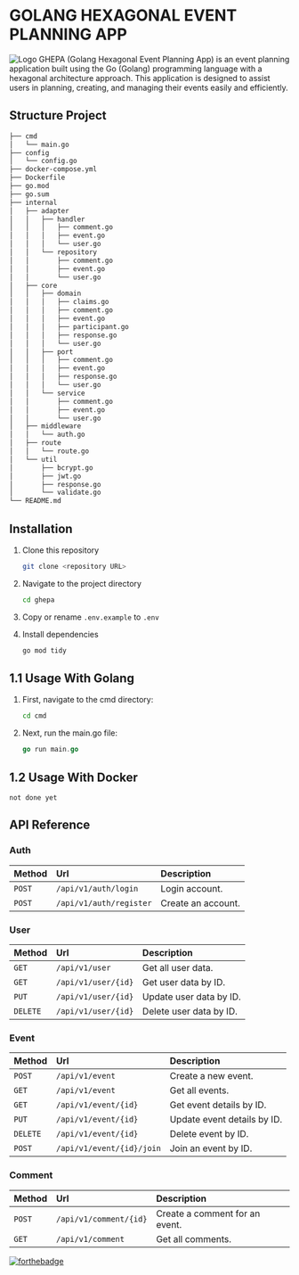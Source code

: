 
# GOLANG HEXAGONAL EVENT PLANNING APP
![Logo](https://mir-s3-cdn-cf.behance.net/project_modules/hd/e7d2bd61228185.5a67a07360e75.gif)
GHEPA (Golang Hexagonal Event Planning App) is an event planning application built using the Go (Golang) programming language with a hexagonal architecture approach. This application is designed to assist users in planning, creating, and managing their events easily and efficiently.

## Structure Project

```bash
├── cmd
│   └── main.go
├── config
│   └── config.go
├── docker-compose.yml
├── Dockerfile
├── go.mod
├── go.sum
├── internal
│   ├── adapter
│   │   ├── handler
│   │   │   ├── comment.go
│   │   │   ├── event.go
│   │   │   └── user.go
│   │   └── repository
│   │       ├── comment.go
│   │       ├── event.go
│   │       └── user.go
│   ├── core
│   │   ├── domain
│   │   │   ├── claims.go
│   │   │   ├── comment.go
│   │   │   ├── event.go
│   │   │   ├── participant.go
│   │   │   ├── response.go
│   │   │   └── user.go
│   │   ├── port
│   │   │   ├── comment.go
│   │   │   ├── event.go
│   │   │   ├── response.go
│   │   │   └── user.go
│   │   └── service
│   │       ├── comment.go
│   │       ├── event.go
│   │       └── user.go
│   ├── middleware
│   │   └── auth.go
│   ├── route
│   │   └── route.go
│   └── util
│       ├── bcrypt.go
│       ├── jwt.go
│       ├── response.go
│       └── validate.go
└── README.md
```
## Installation

1. Clone this repository
    ```bash
    git clone <repository URL>
    ```

2. Navigate to the project directory
    ```bash
    cd ghepa
    ```

3. Copy or rename `.env.example` to `.env`

4. Install dependencies
    ```bash
    go mod tidy
    ```
## 1.1 Usage With Golang

1. First, navigate to the cmd directory:
    ```bash
    cd cmd
    ```


2. Next, run the main.go file:
    ```go
    go run main.go
    ```

## 1.2 Usage With Docker
    not done yet

## API Reference

### Auth

| Method | Url                      | Description        |
| :----- | :----------------------- | :----------------- |
| `POST` | `/api/v1/auth/login`     | Login account.     |
| `POST` | `/api/v1/auth/register`  | Create an account. |

### User

| Method   | Url                  | Description                |
| :------- | :------------------- | :------------------------- |
| `GET`    | `/api/v1/user`       | Get all user data.        |
| `GET`    | `/api/v1/user/{id}`  | Get user data by ID.      |
| `PUT`    | `/api/v1/user/{id}`  | Update user data by ID.   |
| `DELETE` | `/api/v1/user/{id}`  | Delete user data by ID.   |

### Event

| Method   | Url                   | Description                   |
| :------- | :-------------------- | :---------------------------- |
| `POST`   | `/api/v1/event`       | Create a new event.           |
| `GET`    | `/api/v1/event`       | Get all events.                |
| `GET`    | `/api/v1/event/{id}`  | Get event details by ID.      |
| `PUT`    | `/api/v1/event/{id}`  | Update event details by ID.   |
| `DELETE` | `/api/v1/event/{id}`  | Delete event by ID.           |
| `POST`   | `/api/v1/event/{id}/join` | Join an event by ID.       |

### Comment

| Method   | Url                     | Description                  |
| :------- | :---------------------- | :--------------------------- |
| `POST`   | `/api/v1/comment/{id}`  | Create a comment for an event. |
| `GET`    | `/api/v1/comment`       | Get all comments.            |

[![forthebadge](https://forthebadge.com/images/featured/featured-built-with-love.svg)](https://forthebadge.com)
